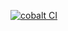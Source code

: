 [![cobalt CI](https://github.com/NOAA-CEFI-Regional-Ocean-Modeling/ocean_BGC/actions/workflows/cobalt_ci.yml/badge.svg?branch=dev%2Fcefi)](https://github.com/NOAA-CEFI-Regional-Ocean-Modeling/ocean_BGC/actions/workflows/cobalt_ci.yml)
